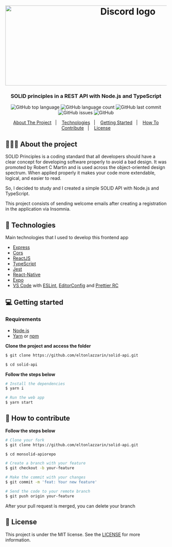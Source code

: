 <h1 align="center">
	<img alt="Discord logo" src="https://github.com/eltonlazzarin/solid-api/blob/master/screenshots/readmebanner.png" height="250px" width="750px" />
</h1>

<h3 align="center">
  SOLID principles in a REST API with Node.js and TypeScript
</h3>

<p align="center"></p>

<p align="center">
  <img alt="GitHub top language" src="https://img.shields.io/github/languages/top/eltonlazzarin/solid-api">

  <img alt="GitHub language count" src="https://img.shields.io/github/languages/count/eltonlazzarin/solid-api">

  <img alt="GitHub last commit" src="https://img.shields.io/github/last-commit/eltonlazzarin/solid-api">

  <img alt="GitHub issues" src="https://img.shields.io/github/issues/eltonlazzarin/solid-api">

  <img alt="GitHub" src="https://img.shields.io/github/license/eltonlazzarin/solid-api">
</p>

<p align="center">
  <a href="#-about-the-project">About The Project</a>&nbsp;&nbsp;&nbsp;|&nbsp;&nbsp;&nbsp;
  <a href="#-technologies">Technologies</a>&nbsp;&nbsp;&nbsp;|&nbsp;&nbsp;&nbsp;
  <a href="#-getting-started">Getting Started</a>&nbsp;&nbsp;&nbsp;|&nbsp;&nbsp;&nbsp;
  <a href="#-how-to-contribute">How To Contribute</a>&nbsp;&nbsp;&nbsp;|&nbsp;&nbsp;&nbsp;
  <a href="#-license">License</a>
</p>

## 👨🏻‍💻 About the project

<p>
SOLID Principles is a coding standard that all developers should have a clear concept for developing software properly to avoid a bad design. It was promoted by Robert C Martin and is used across the object-oriented design spectrum. When applied properly it makes your code more extendable, logical, and easier to read.

So, I decided to study and I created a simple SOLID API with Node.js and TypeScript.

This project consists of sending welcome emails after creating a registration in the application via Insomnia.

</p>

## 🚀 Technologies

Main technologies that I used to develop this frontend app

- [Express](https://expressjs.com/)
- [Cors](https://expressjs.com/en/resources/middleware/cors.html)
- [ReactJS](https://nodejs.org/en)
- [TypeScript](https://www.typescriptlang.org)
- [Jest](https://jestjs.io/docs/en/getting-started)
- [React-Native](https://reactnative.dev/docs/getting-started)
- [Expo](https://docs.expo.io)
- [VS Code](https://code.visualstudio.com) with [ESLint](https://eslint.org/docs/user-guide/getting-started), [EditorConfig](https://marketplace.visualstudio.com/items?itemName=EditorConfig.EditorConfig) and [Prettier RC](https://github.com/prettier/prettier)

## 💻 Getting started

### Requirements

- [Node.js](https://nodejs.org/en/)
- [Yarn](https://classic.yarnpkg.com/) or [npm](https://www.npmjs.com/)

**Clone the project and access the folder**

```bash
$ git clone https://github.com/eltonlazzarin/solid-api.git

$ cd solid-api
```

**Follow the steps below**

```bash
# Install the dependencies
$ yarn i

# Run the web app
$ yarn start
```

## 🤔 How to contribute

**Follow the steps below**

```bash
# Clone your fork
$ git clone https://github.com/eltonlazzarin/solid-api.git

$ cd monsolid-apiorepo

# Create a branch with your feature
$ git checkout -b your-feature

# Make the commit with your changes
$ git commit -m 'feat: Your new feature'

# Send the code to your remote branch
$ git push origin your-feature
```

After your pull request is merged, you can delete your branch

## 📝 License

This project is under the MIT license. See the [LICENSE](https://github.com/eltonlazzarin/solid-api/blob/master/LICENSE) for more information.
